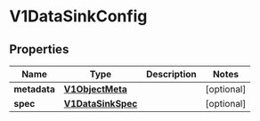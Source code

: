 # V1DataSinkConfig

## Properties
Name | Type | Description | Notes
------------ | ------------- | ------------- | -------------
**metadata** | [**V1ObjectMeta**](V1ObjectMeta.md) |  |  [optional]
**spec** | [**V1DataSinkSpec**](V1DataSinkSpec.md) |  |  [optional]
